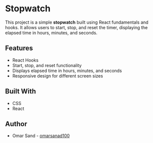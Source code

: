 # Stopwatch

This project is a simple **stopwatch** built using React fundamentals and hooks. It allows users to start, stop, and reset the timer, displaying the elapsed time in hours, minutes, and seconds.

## Features

- React Hooks
- Start, stop, and reset functionality
- Displays elapsed time in hours, minutes, and seconds
- Responsive design for different screen sizes

## Built With

- CSS
- React

## Author

- Omar Sand - [omarsanad100](https://github.com/omarsanad100)
